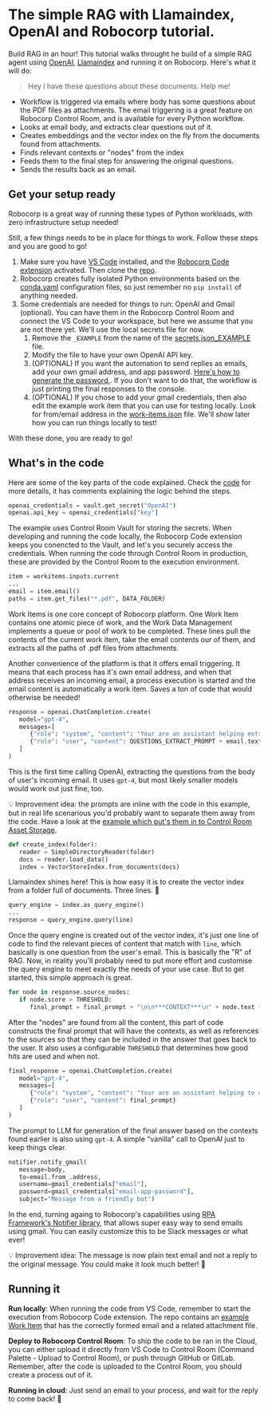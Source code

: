 # The simple RAG with Llamaindex, OpenAI and Robocorp tutorial.

Build RAG in an hour! This tutorial walks throught he build of a simple RAG agent using [OpenAI](https://openai.com/), [Llamaindex](https://www.llamaindex.ai/) and running it on Robocorp. Here's what it will do:

> Hey I have these questions about these documents. Help me!

- Workflow is triggered via emails where body has some questions about the PDF files as attachments. The email triggering is a great feature on Robocorp Control Room, and is available for every Python workflow.
- Looks at email body, and extracts clear questions out of it.
- Creates embeddings and the vector index on the fly from the documents found from attachments.
- Finds relevant contexts or "nodes" from the index
- Feeds them to the final step for answering the original questions.
- Sends the results back as an email.


## Get your setup ready

Robocorp is a great way of running these types of Python workloads, with zero infrastructure setup needed!

Still, a few things needs to be in place for things to work. Follow these steps and you are good to go!

1. Make sure you have [VS Code](https://code.visualstudio.com/download) installed, and the [Robocorp Code extension](https://marketplace.visualstudio.com/items?itemName=robocorp.robocorp-code) activated. Then clone the [repo](https://github.com/tonnitommi/email-chat-docs).
2. Robocorp creates fully isolated Python environments based on the [conda.yaml](conda.yaml) configuration files, so just remember no `pip install` of anything needed.
3. Some credentials are needed for things to run: OpenAI and Gmail (optional). You can have them in the Robocorp Control Room and connect the VS Code to your workspace, but here we assume that you are not there yet. We'll use the local secrets file for now.
   1. Remove the `_EXAMPLE` from the name of the [secrets.json_EXAMPLE](secrets.json_EXAMPLE) file.
   2. Modify the file to have your own OpenAI API key.
   3. (OPTIONAL) If you want the automation to send replies as emails, add your own gmail address, and app password. [Here's how to generate the password.](https://support.google.com/mail/answer/185833?hl=en). If you don't want to do that, the workflow is just printing the final responses to the console.
   4. (OPTIONAL) If you chose to add your gmail credentials, then also edit the example work item that you can use for testing locally. Look for from/email address in the [work-items.json](devdata/work-items-in/example-email-big/work-items.json) file. We'll show later how you can run things locally to test!

With these done, you are ready to go!

## What's in the code

Here are some of the key parts of the code explained. Check the [code](tasks.py) for more details, it has comments explaining the logic behind the steps.

```py
openai_credentials = vault.get_secret("OpenAI")
openai.api_key = openai_credentials["key"]
```

The example uses Control Room Vault for storing the secrets. When developing and running the code locally, the Robocorp Code extension keeps you conencted to the Vault, and let's you securely access the credentials. When running the code through Control Room in production, these are provided by the Control Room to the execution environment.

```py
item = workitems.inputs.current
...
email = item.email()
paths = item.get_files("*.pdf", DATA_FOLDER)
```

Work Items is one core concept of Robocorp platform. One Work Item contains one atomic piece of work, and the Work Data Management implements a queue or pool of work to be completed. These lines pull the contents of the current work item, take the email contents our of them, and extracts all the paths of .pdf files from attachments.

Another convenience of the platform is that it offers email triggering. It means that each process has it's own email address, and when that address receives an incoming email, a process execution is started and the email content is automatically a work item. Saves a ton of code that would otherwise be needed!

```py
response = openai.ChatCompletion.create(
   model="gpt-4",
   messages=[
      {"role": "system", "content": "Your are an assistant helping extract structured data from the messages."},
      {"role": "user", "content": QUESTIONS_EXTRACT_PROMPT + email.text}
   ]
)
```

This is the first time calling OpenAI, extracting the questions from the body of user's incoming email. It uses `gpt-4`, but most likely smaller models would work out just fine, too.

💡 Improvement idea: the prompts are inline with the code in this example, but in real life scenarious you'd probably want to separate them away from the code. Have a look at the [example which put's them in to Control Room Asset Storage](https://robocorp.com/portal/robot/tonnitommi/example-prompt-template-assets).


```py
def create_index(folder):
   reader = SimpleDirectoryReader(folder)
   docs = reader.load_data()
   index = VectorStoreIndex.from_documents(docs)
```

Llamaindex shines here! This is how easy it is to create the vector index from a folder full of documents. Three lines. 🤯


```py
query_engine = index.as_query_engine()
...
response = query_engine.query(line)
```

Once the query engine is created out of the vector index, it's just one line of code to find the relevant pieces of content that match with `line`, which basically is one question from the user's email. This is basically the "R" of RAG. Now, in reality you'll probably need to put more effort and customise the query engine to meet exactly the needs of your use case. But to get started, this simple approach is great.

```py
for node in response.source_nodes:
   if node.score > THRESHOLD:
      final_prompt = final_prompt + "\n\n***CONTEXT***\n" + node.text + f"\n***SOURCE:*** File: {node.metadata['file_name']}, page{node.metadata['page_label']}\n"
```

After the "nodes" are found from all the content, this part of code constructs the final prompt that will have the contexts, as well as references to the sources so that they can be included in the answer that goes back to the user. It also uses a configurable `THRESHOLD` that determines how good hits are used and when not.

```py
final_response = openai.ChatCompletion.create(
   model="gpt-4",
   messages=[
      {"role": "system", "content": "Your are an assistant helping to answer user's question based on the information found by other AI Assistants."},
      {"role": "user", "content": final_prompt}
   ]
)
```

The prompt to LLM for generation of the final answer based on the contexts found earlier is also using `gpt-4`. A simple "vanilla" call to OpenAI just to keep things clear.

```py
notifier.notify_gmail(
   message=body,
   to=email.from_.address,
   username=gmail_credentials["email"],
   password=gmail_credentials["email-app-password"],
   subject="Message from a friendly bot")
```

In the end, turning againg to Robocorp's capabilities using [RPA Framework's Notifier library](https://robocorp.com/docs/libraries/rpa-framework/rpa-notifier), that allows super easy way to send emails using gmail. You can easily customize this to be Slack messages or what ever!

💡 Improvement idea: The message is now plain text email and not a reply to the original message. You could make it look much better! 💅

## Running it

**Run locally**: When running the code from VS Code, remember to start the execution from Robocorp Code extension. The repo contains an [example Work Item](/devdata/work-items-in/example-email-big/work-items.json) that has the correctly formed email and a related attachment file.

**Deploy to Robocorp Control Room**: To ship the code to be ran in the Cloud, you can either upload it directly from VS Code to Control Room (Command Palette - Upload to Control Room), or push through GitHub or GitLab. Remember, after the code is uploaded to the Control Room, you should create a process out of it.

**Running in cloud**: Just send an email to your process, and wait for the reply to come back! 🤖




